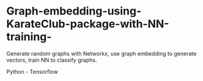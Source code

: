 # Graph-embedding-using-KarateClub-package-with-NN-training-
Generate random graphs with Networkx, use graph embedding to generate vectors, train NN to classify graphs.

Python - Tensorflow
